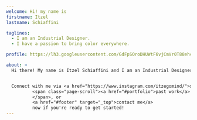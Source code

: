 ```yaml
---
welcome: Hi! my name is
firstname: Itzel
lastname: Schiaffini

taglines:
  - I am an Industrial Designer.
  - I have a passion to bring color everywhere.

profile: https://lh3.googleusercontent.com/GdFpSOroDHUWtF6vjCmVr0T88ehcyVPcCgzPCxh38Q3U=s577-no

about: >
  Hi there! My name is Itzel Schiaffini and I am an Industrial Designer in Mexico. I have experience designing furniture, packaging, and have worked with local craftsmen to bring traditional materials to modern spaces.


  Connect with me via <a href="https://www.instagram.com/itzegomind/">social media,</a> take a look at my
          <span class="page-scroll"><a href="#portfolio">past work</a>
          </span>, or
          <a href="#footer" target="_top">contact me</a>
          now if you're ready to get started!
---
```

